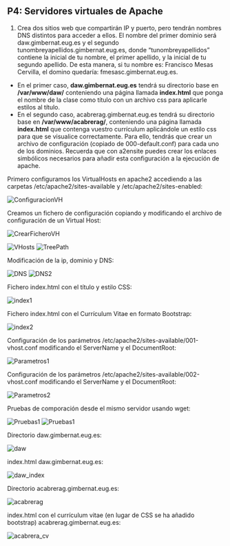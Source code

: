 ## P4: Servidores virtuales de Apache
1. Crea dos sitios web que compartirán IP y puerto, pero tendrán nombres DNS distintos para acceder a ellos. El nombre del primer dominio será daw.gimbernat.eug.es y el segundo tunombreyapellidos.gimbernat.eug.es, donde “tunombreyapellidos” contiene la inicial de tu nombre, el primer apellido, y la inicial de tu segundo apellido. De esta manera, si tu nombre es: Francisco Mesas Cervilla, el domino quedaría: fmesasc.gimbernat.eug.es.
* En el primer caso, **daw.gimbernat.eug.es** tendrá su directorio base en **/var/www/daw/** conteniendo una página llamada **index.html** que ponga el nombre de la clase como título con un archivo css para aplicarle estilos al título.
* En el segundo caso, acabrerag.gimbernat.eug.es tendrá su directorio base en **/var/www/acabrerag/**, conteniendo una página llamada **index.html** que contenga vuestro currículum aplicándole un estilo css para que se visualice correctamente.
Para ello, tendrás que crear un archivo de configuración (copiado de 000-default.conf) para cada uno de los dominios. Recuerda que con a2ensite puedes crear los enlaces simbólicos necesarios para añadir esta configuración a la ejecución de apache.

Primero configuramos los VirtualHosts en apache2 accediendo a las carpetas /etc/apache2/sites-available y /etc/apache2/sites-enabled:

![ConfiguracionVH](https://user-images.githubusercontent.com/113515472/202295917-055a5f0d-578d-4541-bf02-79bd868b7ad7.PNG)

Creamos un fichero de configuración copiando y modificando el archivo de configuración de un Virtual Host:

![CrearFicheroVH](https://user-images.githubusercontent.com/113515472/202296150-5ef44ab4-d85c-4a63-ab47-404ace68a41b.PNG)

![VHosts](https://user-images.githubusercontent.com/113515472/202296159-e73ba6ad-8454-4e83-bf48-5e847598cbc1.PNG)
![TreePath](https://user-images.githubusercontent.com/113515472/202295928-8d1db195-7ca6-44a9-b179-bb6a28d24eed.PNG)

Modificación de la ip, dominio y DNS:

![DNS](https://user-images.githubusercontent.com/113515472/202296041-7c1ac429-de03-4c7f-9d5e-df1a53a70d1e.PNG)
![DNS2](https://user-images.githubusercontent.com/113515472/202296065-e37dffdc-9c2d-412d-bc09-cec714692b49.PNG)

Fichero index.html con el título y estilo CSS:

![index1](https://user-images.githubusercontent.com/113515472/202296057-96ac9ecb-9286-47c5-a895-b0d21e9dff34.PNG)

Fichero index.html con el Currículum Vitae en formato Bootstrap:

![index2](https://user-images.githubusercontent.com/113515472/202296187-c1e75eeb-7912-4def-870a-174164a2a511.PNG)

Configuración de los parámetros /etc/apache2/sites-available/001-vhost.conf modificando el ServerName y el DocumentRoot:

![Parametros1](https://user-images.githubusercontent.com/113515472/202296135-1ea2c5c6-b4ae-4c6f-90cf-7bb84084b633.PNG)

Configuración de los parámetros /etc/apache2/sites-available/002-vhost.conf modificando el ServerName y el DocumentRoot:

![Parametros2](https://user-images.githubusercontent.com/113515472/202296165-7e7d8b55-b8b7-4185-bd70-7d32d7b7a12f.PNG)

Pruebas de comporación desde el mismo servidor usando wget:

![Pruebas1](https://user-images.githubusercontent.com/113515472/202296142-478ce284-8221-4e14-89a3-a6cbf1ffede4.PNG)
![Pruebas1](https://user-images.githubusercontent.com/113515472/202296212-d686be8e-211f-40a0-9e7c-baa5028f5db5.PNG)

Directorio daw.gimbernat.eug.es:

![daw](https://user-images.githubusercontent.com/113515472/202321053-fc07453b-a4f3-4b24-b35f-d1ccb7f974bf.PNG)

index.html daw.gimbernat.eug.es:

![daw_index](https://user-images.githubusercontent.com/113515472/202321065-1532b901-45cd-4b80-8256-1345be12de91.PNG)

Directorio acabrerag.gimbernat.eug.es:

![acabrerag](https://user-images.githubusercontent.com/113515472/202320846-94bd9c46-338b-47c2-9ca4-fee789c5631c.PNG)

index.html con el currículum vitae (en lugar de CSS se ha añadido bootstrap) acabrerag.gimbernat.eug.es:

![acabrera_cv](https://user-images.githubusercontent.com/113515472/202320871-bceda52a-c88d-4772-837c-644aa0e009ad.PNG)



